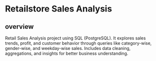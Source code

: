 # Retailstore Sales Analysis
## overview 
Retail Sales Analysis project using SQL (PostgreSQL). It explores sales trends, profit, and customer behavior through queries like category-wise, gender-wise, and weekday-wise sales. Includes data cleaning, aggregations, and insights for better business understanding.
